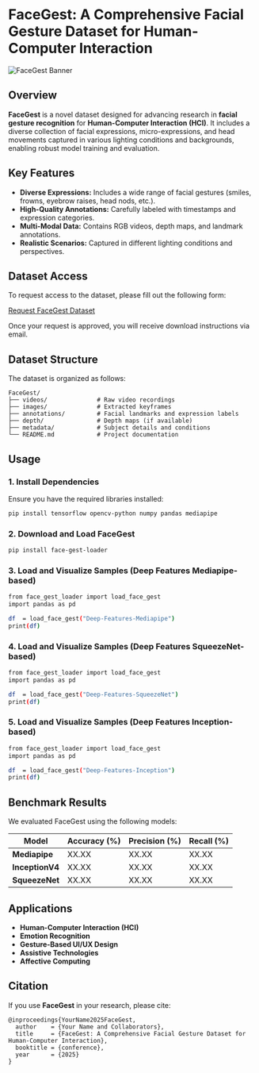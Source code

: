# FaceGest: A Comprehensive Facial Gesture Dataset for Human-Computer Interaction

![FaceGest Banner](asset/facegest.png)

## Overview
**FaceGest** is a novel dataset designed for advancing research in **facial gesture recognition** for **Human-Computer Interaction (HCI)**. It includes a diverse collection of facial expressions, micro-expressions, and head movements captured in various lighting conditions and backgrounds, enabling robust model training and evaluation.

## Key Features
- **Diverse Expressions:** Includes a wide range of facial gestures (smiles, frowns, eyebrow raises, head nods, etc.).
- **High-Quality Annotations:** Carefully labeled with timestamps and expression categories.
- **Multi-Modal Data:** Contains RGB videos, depth maps, and landmark annotations.
- **Realistic Scenarios:** Captured in different lighting conditions and perspectives.

## Dataset Access
To request access to the dataset, please fill out the following form:

[Request FaceGest Dataset](https://example.com/request-form)

Once your request is approved, you will receive download instructions via email.

## Dataset Structure
The dataset is organized as follows:
```
FaceGest/
├── videos/              # Raw video recordings
├── images/              # Extracted keyframes
├── annotations/         # Facial landmarks and expression labels
├── depth/               # Depth maps (if available)
├── metadata/            # Subject details and conditions
└── README.md            # Project documentation
```

## Usage
### 1. Install Dependencies
Ensure you have the required libraries installed:
```bash
pip install tensorflow opencv-python numpy pandas mediapipe
```
### 2. Download and Load FaceGest
```bash
pip install face-gest-loader
```
### 3. Load and Visualize Samples (Deep Features Mediapipe-based)
```bash
from face_gest_loader import load_face_gest
import pandas as pd

df  = load_face_gest("Deep-Features-Mediapipe")
print(df)
```
### 4. Load and Visualize Samples (Deep Features SqueezeNet-based)
```bash
from face_gest_loader import load_face_gest
import pandas as pd

df  = load_face_gest("Deep-Features-SqueezeNet")
print(df)
```
### 5. Load and Visualize Samples (Deep Features Inception-based)
```bash
from face_gest_loader import load_face_gest
import pandas as pd

df  = load_face_gest("Deep-Features-Inception")
print(df)
```
## Benchmark Results
We evaluated FaceGest using the following models:

| Model        | Accuracy (%) | Precision (%) | Recall (%) |
|-------------|------------|--------------|------------|
| **Mediapipe**  | XX.XX      | XX.XX        | XX.XX      |
| **InceptionV4**| XX.XX      | XX.XX        | XX.XX      |
| **SqueezeNet** | XX.XX      | XX.XX        | XX.XX      |


## Applications
- **Human-Computer Interaction (HCI)**
- **Emotion Recognition**
- **Gesture-Based UI/UX Design**
- **Assistive Technologies**
- **Affective Computing**

## Citation
If you use **FaceGest** in your research, please cite:
```
@inproceedings{YourName2025FaceGest,
  author    = {Your Name and Collaborators},
  title     = {FaceGest: A Comprehensive Facial Gesture Dataset for Human-Computer Interaction},
  booktitle = {conference},
  year      = {2025}
}
```

